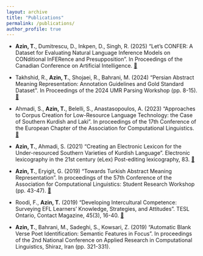 ```yaml
---
layout: archive
title: "Publications"
permalink: /publications/
author_profile: true
---
```


- **Azin, T.**, Dumitrescu, D., Inkpen, D., Singh, R. (2025) “Let’s CONFER: A Dataset for Evaluating Natural Language Inference Models on CONditional InFERence and Presupposition”. In Proceedings of the Canadian Conference on Artificial Intelligence. [📄](https://caiac.pubpub.org/pub/keh8ij01/)

- Takhshid, R., **Azin, T.**, Shojaei, R., Bahrani, M. (2024) “Persian Abstract Meaning Representation: Annotation Guidelines and Gold Standard Dataset". In Proceedings of the 2024 UMR Parsing Workshop (pp. 8-15). [📄](https://aclanthology.org/2024.umrpw-1.2/)

- Ahmadi, S., **Azin, T.**, Belelli, S., Anastasopoulos, A. (2023) “Approaches to Corpus Creation for Low-Resource Language Technology: the Case of Southern Kurdish and Laki”. In proceedings of the 17th Conference of the European Chapter of the Association for Computational Linguistics. [📄](https://aclanthology.org/2023.fieldmatters-1.7/)

- **Azin, T.**, Ahmadi, S. (2021) “Creating an Electronic Lexicon for the Under-resourced Southern Varieties of Kurdish Language”. Electronic lexicography in the 21st century (eLex) Post-editing lexicography, 83. [📄](https://elex.link/elex2021/wp-content/uploads/2021/08/eLex_2021_30_pp479-488.pdf)

- **Azin, T.**, Eryigit, G. (2019) “Towards Turkish Abstract Meaning Representation”. In proceedings of the 57th Conference of the Association for Computational Linguistics: Student Research Workshop (pp. 43-47). [📄](https://aclanthology.org/P19-2006/)

- Roodi, F., **Azin, T.** (2019) “Developing Intercultural Competence: Surveying EFL Learners’ Knowledge, Strategies, and Attitudes”. TESL Ontario, Contact Magazine, 45(3), 16-40. [📄](https://contact.teslontario.org/developing-intercultural-competence-surveying-efl-learners-knowledge-strategies-and-attitudes/)

- **Azin, T.**, Bahrani, M., Sadeghi, S., Kowsari, Z. (2019) “Automatic Blank Verse Poet Identification: Semantic Features in Focus”. In proceedings of the 2nd National Conference on Applied Research in Computational Linguistics, Shiraz, Iran (pp. 321-331).
